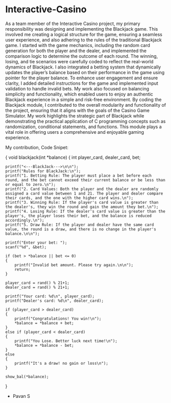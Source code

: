 # Interactive-Casino

As a team member of the Interactive Casino project, my primary responsibility was designing and implementing the Blackjack game. This involved me creating a logical structure for the game, ensuring a seamless user experience, and also adhering to the rules of the traditional Blackjack game.
I started with the game mechanics, including the random card generation for both the player and the dealer, and implemented the comparison logic to determine the outcome of each round. The winning, losing, and tie scenarios were carefully coded to reflect the real-world dynamics of Blackjack. I also integrated a betting system that dynamically updates the player’s balance based on their performance in the game using pointer for the player balance.
To enhance user engagement and ensure clarity, I added detailed instructions for the game and implemented input validation to handle invalid bets. My work also focused on balancing simplicity and functionality, which enabled users to enjoy an authentic Blackjack experience in a simple and risk-free environment.
By coding the Blackjack module, I contributed to the overall modularity and functionality of the project, ensuring that it aligns with the goals of the Casino Game Simulator. My work highlights the strategic part of Blackjack while demonstrating the practical application of C programming concepts such as randomization, conditional statements, and functions. This module plays a vital role in offering users a comprehensive and enjoyable gaming experience.

My contribution, Code Snipet: 

{
void blackjack(int *balance)
{
    int player_card, dealer_card, bet;

    printf("<---BlackJack--->\n\n");
    printf("Rules for BlackJack:\n");
    printf("1. Betting Rule: The player must place a bet before each round, and the bet cannot exceed their current balance or be less than or equal to zero.\n");
    printf("2. Card Values: Both the player and the dealer are randomly assigned a card value between 1 and 21. The player and dealer compare their cards, and the one with the higher card wins.\n");
    printf("3. Winning Rule: If the player's card value is greater than the dealer's, they win the round and gain the amount they bet.\n");
    printf("4. Losing Rule: If the dealer's card value is greater than the player's, the player loses their bet, and the balance is reduced accordingly.\n");
    printf("5. Draw Rule: If the player and dealer have the same card value, the round is a draw, and there is no change in the player's balance.\n\n");
    
    printf("Enter your bet: ");
    scanf("%d", &bet);

    if (bet > *balance || bet <= 0) 
    {
        printf("Invalid bet amount. Please try again.\n\n");
        return;
    }

    player_card = rand() % 21+1;
    dealer_card = rand() % 21+1;

    printf("Your card: %d\n", player_card);
    printf("Dealer's card: %d\n", dealer_card);

    if (player_card > dealer_card)
    {
        printf("Congratulations! You win!\n");
        *balance = *balance + bet;
    }
    else if (player_card < dealer_card)
    {
        printf("You Lose. Better luck next time!\n");
        *balance = *balance - bet;
    }
    else
    {
        printf("It's a draw! no gain or loss\n");
    }
    
    show_bal(*balance);
}    


- Pavan S
